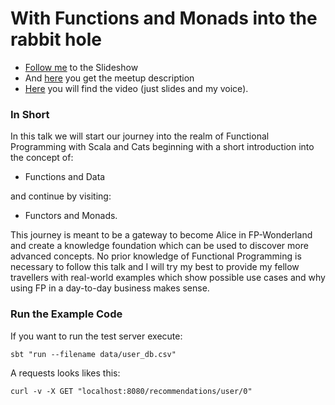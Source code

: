 # With Functions and Monads into the rabbit hole
 - [Follow me](https://pheymann.github.io/meetup-with-functions-and-monads-into-the-rabbit-hole/) to the Slideshow
 - And [here](https://www.meetup.com/de-DE/Scala-Hamburg/events/240727416/?comment_table_id=482166437&comment_table_name=event_comment) you get the meetup description
 - [Here](https://www.youtube.com/watch?v=SDAcT_GAy9g&feature=youtu.be) you will find the video (just slides and my voice).
 
### In Short
In this talk we will start our journey into the realm of Functional Programming with Scala and Cats beginning with a short introduction into the concept of: 

 - Functions and Data 

and continue by visiting: 

 - Functors and Monads.

This journey is meant to be a gateway to become Alice in FP-Wonderland and create a knowledge foundation which can be used to discover more advanced concepts. No prior knowledge of Functional Programming is necessary to follow this talk and I will try my best to provide my fellow travellers with real-world examples which show possible use cases and why using FP in a day-to-day business makes sense.

### Run the Example Code
If you want to run the test server execute:

```
sbt "run --filename data/user_db.csv"
```

A requests looks likes this:

```
curl -v -X GET "localhost:8080/recommendations/user/0"
```
